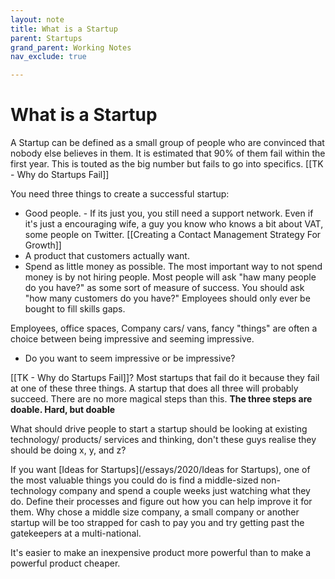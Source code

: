 ```yaml
---
layout: note
title: What is a Startup
parent: Startups
grand_parent: Working Notes
nav_exclude: true

---
```

# What is a Startup

A Startup can be defined as a small group of people who are convinced that nobody else believes in them. It is estimated that 90% of them fail within the first year. This is touted as the big number but fails to go into specifics. [[TK - Why do Startups Fail]]

You need three things to create a successful startup:
- Good people. - If its just you, you still need a support network. Even if it's just a encouraging wife, a guy you know who knows a bit about VAT, some people on Twitter. [[Creating a Contact Management Strategy For Growth]]
- A product that customers actually want.
- Spend as little money as possible. The most important way to not spend money is by not hiring people. Most people will ask "haw many people do you have?" as some sort of measure of success. You should ask "how many customers do you have?" Employees should only ever be bought to fill skills gaps.

Employees, office spaces, Company cars/ vans, fancy "things" are often a choice between being impressive and seeming impressive.
- Do you want to seem impressive or be impressive?

[[TK - Why do Startups Fail]]? Most startups that fail do it because they fail at one of these three things. A startup that does all three will probably succeed. There are no more magical steps than this. **The three steps are doable. Hard, but doable**

What should drive people to start a startup should be looking at existing technology/ products/ services and thinking, don't these guys realise they should be doing x, y, and z?

If you want [Ideas for Startups](/essays/2020/Ideas for Startups), one of the most valuable things you could do is find a middle-sized non-technology company and spend a couple weeks just watching what they do. Define their processes and figure out how you can help improve it for them. Why chose a middle size company, a small company or another startup will be too strapped for cash to pay you and try getting past the gatekeepers at a multi-national.

It's easier to make an inexpensive product more powerful than to make a powerful product cheaper.
